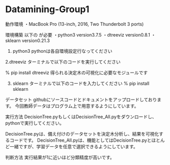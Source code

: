 # Datamining-Group1

動作環境
・MacBook Pro (13-inch, 2016, Two Thunderbolt 3 ports)

環境構築
以下の が必要
・python3 version3.7.5
・dtreeviz version0.8.1
・sklearn version0.21.3

1. python3
pythonは各自環境設定行なってください

2.dtreeviz
ターミナルで以下のコードを実行してください

% pip install dtreeviz
得られる決定木の可視化に必要なモジュールです

3.  sklearn
ターミナルで以下のコードを入力してください
% pip install sklearn

データセット
githubにソースコードとドキュメントをアップロードしております。
今回教師データはプログラム上で用意するようにしています。

実行方法
DecisionTree.pyもしくはDecisionTree_All.pyをダウンロードし、pythonで実行してください。

DecisionTree.pyは、備え付けのデータセットを決定木分析し、結果を可視化するコードです。
DecisionTree_All.pyは、機能としてはDecisionTree.pyとほとんど一緒ですが、学習データを任意で選択できるようにしています。

判断方法
実行結果が1に近いほど分類精度が高いです。
